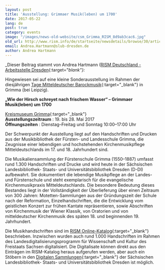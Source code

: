 ```yaml
---
layout: post
title: 'Ausstellung: Grimmaer Musik(leben) um 1700'
date: 2017-05-22
lang: de
post: true
category: events
image: "/images/news-old-website/csm_Grimma_RISM_8d9ab3cac6.jpg"
old_url: http://www.rism.info/de/startseite/newsdetails/browse/30/article/64/exhibition-baroque-musical-life-in-grimma-saxony.html
email: Andrea.Hartmann@slub-dresden.de
author: Andrea Hartmann
---
```


_Dieser Beitrag stammt von Andrea Hartmann ([RISM Deutschland - Arbeitsstelle Dresden](https://de.rism.info/de/index.html){:target="_blank"}:_

Hingewiesen sei auf eine kleine Sonderausstellung im Rahmen der diesjährigen [Tage Mitteldeutscher Barockmusik](http://www.unmittelbarock.de/){:target="_blank"} in Grimma (bei Leipzig).

**„Wie der Hirsch schreyet nach frischem Wasser“ – Grimmaer Musik(leben) um 1700**

[Kreismuseum Grimma](http://www.museum-grimma.de/index.php/geschichte.html){:target="_blank"}\
**Ausstellungszeitraum** : 19. bis 28. Mai 2017\
**Öffnungszeiten** : Dienstag–Freitag und Sonntag 10:00–17:00 Uhr

Der Schwerpunkt der Ausstellung liegt auf den Handschriften und Drucken aus der Musikbibliothek der Fürsten- und Landesschule Grimma, die Zeugnisse einer lebendigen und hochstehenden Kirchenmusikpflege Mitteldeutschlands im 17. und 18. Jahrhundert sind.

Die Musikaliensammlung der Fürstenschule Grimma (1550–1887) umfasst rund 1.300 Handschriften und Drucke und wird heute in der Sächsischen Landesbibliothek- Staats- und Universitätsbibliothek Dresden (D-Dl) aufbewahrt. Sie dokumentiert die lebendige Musikpflege an der Landes- und Fürstenschule und steht exemplarisch für die evangelische Kirchenmusikpraxis Mitteldeutschlands. Die besondere Bedeutung dieses Bestandes liegt in der Vollständigkeit der Überlieferung über einen Zeitraum von 300 Jahren: Motetten-Sammlungen aus der Gründungszeit der Schule nach der Reformation, Einzelhandschriften, die die Entwicklung vom geistlichen Konzert zur frühen Kantate repräsentieren, sowie Abschriften von Kirchenmusik der Wiener Klassik, von Oratorien und von mitteldeutscher Kirchenmusik des späten 18. und beginnenden 19. Jahrhundert.

Die Musikhandschriften sind im [RISM Online-Katalog](https://opac.rism.info/search?View=rism&q=f%C3%BCrsten+landesschule+grimma){:target="_blank"} beschrieben.
Inzwischen wurden auch rund 1.000 Handschriften im Rahmen des Landesdigitalisierungsprogramm für Wissenschaft und Kultur des Freistaats Sachsen digitalisiert. Die Digitalisate können direkt aus den Einträgen im RISM-Katalog heraus aufgerufen werden, aber auch ein Stöbern in den [Digitalen Sammlungen](http://digital.slub-dresden.de/kollektionen/107/){:target="_blank"} der Sächsischen Landesbibliothek- Staats- und Universitätsbibliothek Dresden ist möglich.
